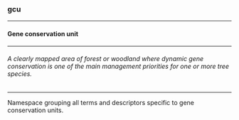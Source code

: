 ### gcu



------
#### Gene conservation unit



------
###### A clearly mapped area of forest or woodland where dynamic gene conservation is one of the main management priorities for one or more tree species.



------
Namespace grouping all terms and descriptors specific to gene conservation units.